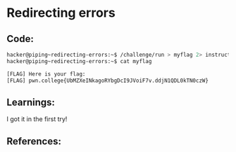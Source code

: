 # Redirecting errors
## Code:
```bash
hacker@piping~redirecting-errors:~$ /challenge/run > myflag 2> instructions
hacker@piping~redirecting-errors:~$ cat myflag

[FLAG] Here is your flag:
[FLAG] pwn.college{UbMZXeINkagoRYbgDcI9JVoiF7v.ddjN1QDL0kTN0czW}
```
## Learnings:
I got it in the first try!
## References:
